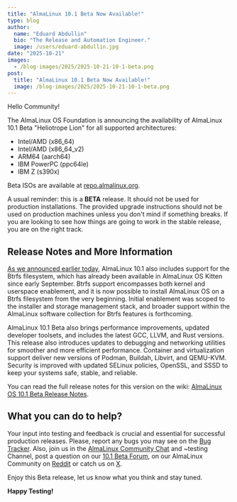 ```yaml
---
title: "AlmaLinux 10.1 Beta Now Available!"
type: blog
author:
  name: "Eduard Abdullin"
  bio: "The Release and Automation Engineer."
  image: /users/eduard-abdullin.jpg
date: "2025-10-21"
images:
  - /blog-images/2025/2025-10-21-10-1-beta.png
post:
  title: "AlmaLinux 10.1 Beta Now Available!"
  image: /blog-images/2025/2025-10-21-10-1-beta.png
---
```


Hello Community!

The AlmaLinux OS Foundation is announcing the availability of AlmaLinux 10.1 Beta "Heliotrope Lion" for all supported architectures:

- Intel/AMD (x86_64)
- Intel/AMD (x86_64_v2)
- ARM64 (aarch64)
- IBM PowerPC (ppc64le)
- IBM Z (s390x)

Beta ISOs are available at [repo.almalinux.org](https://repo.almalinux.org/almalinux/10.1-beta/isos/).

A usual reminder: this is a **BETA** release. It should not be used for production installations. The provided upgrade instructions should not be used on production machines unless you don't mind if something breaks. If you are looking to see how things are going to work in the stable release, you are on the right track.

## Release Notes and More Information

[As we announced earlier today](/blog/2025-10-21-announcing-btrfs-support-in-almalinux-10-1), AlmaLinux 10.1 also includes support for the Btrfs filesystem, which has already been available in AlmaLinux OS Kitten since early September. Btrfs support encompasses both kernel and userspace enablement, and it is now possible to install AlmaLinux OS on a Btrfs filesystem from the very beginning. Initial enablement was scoped to the installer and storage management stack, and broader support within the AlmaLinux software collection for Btrfs features is forthcoming.

AlmaLinux 10.1 Beta also brings performance improvements, updated developer toolsets, and includes the latest GCC, LLVM, and Rust versions. This release also introduces updates to debugging and networking utilities for smoother and more efficient performance. Container and virtualization support deliver new versions of Podman, Buildah, Libvirt, and QEMU-KVM. Security is improved with updated SELinux policies, OpenSSL, and SSSD to keep your systems safe, stable, and reliable.

You can read the full release notes for this version on the wiki: [AlmaLinux OS 10.1 Beta Release Notes](https://wiki.almalinux.org/release-notes/10.1-beta.html).

## What you can do to help?

Your input into testing and feedback is crucial and essential for successful production releases.
Please, report any bugs you may see on the [Bug Tracker](https://bugs.almalinux.org/). Also, join us in the [AlmaLinux Community Chat](https://chat.almalinux.org) and ~testing Channel, post a question on our [10.1 Beta Forum](https://forums.almalinux.org/c/devel/10-beta/42), on our AlmaLinux Community on [Reddit](https://reddit.com/r/almalinux) or catch us on [X](https://twitter.com/almalinux).

Enjoy this Beta release, let us know what you think and stay tuned.

**Happy Testing!**

